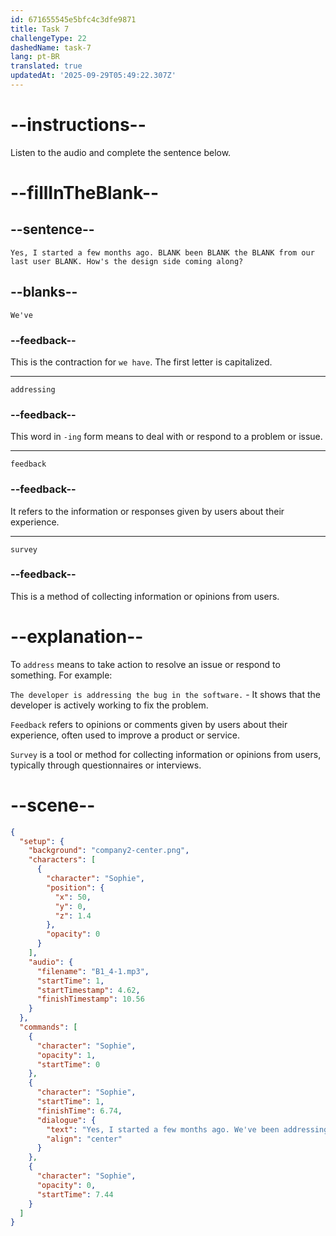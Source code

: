 ```yaml
---
id: 671655545e5bfc4c3dfe9871
title: Task 7
challengeType: 22
dashedName: task-7
lang: pt-BR
translated: true
updatedAt: '2025-09-29T05:49:22.307Z'
---
```


<!-- (audio) Sophie: Yes, I started a few months ago. We've been addressing the feedback from our last user survey. How's the design side coming along? -->

# --instructions--

Listen to the audio and complete the sentence below.

# --fillInTheBlank--

## --sentence--

`Yes, I started a few months ago. BLANK been BLANK the BLANK from our last user BLANK. How's the design side coming along?`

## --blanks--

`We've`

### --feedback--

This is the contraction for `we have`. The first letter is capitalized.

---

`addressing`

### --feedback--

This word in `-ing` form means to deal with or respond to a problem or issue.

---

`feedback`

### --feedback--

It refers to the information or responses given by users about their experience.

---

`survey`

### --feedback--

This is a method of collecting information or opinions from users.

# --explanation--

To `address` means to take action to resolve an issue or respond to something. For example:

`The developer is addressing the bug in the software.` - It shows that the developer is actively working to fix the problem.

`Feedback` refers to opinions or comments given by users about their experience, often used to improve a product or service.

`Survey` is a tool or method for collecting information or opinions from users, typically through questionnaires or interviews.

# --scene--

```json
{
  "setup": {
    "background": "company2-center.png",
    "characters": [
      {
        "character": "Sophie",
        "position": {
          "x": 50,
          "y": 0,
          "z": 1.4
        },
        "opacity": 0
      }
    ],
    "audio": {
      "filename": "B1_4-1.mp3",
      "startTime": 1,
      "startTimestamp": 4.62,
      "finishTimestamp": 10.56
    }
  },
  "commands": [
    {
      "character": "Sophie",
      "opacity": 1,
      "startTime": 0
    },
    {
      "character": "Sophie",
      "startTime": 1,
      "finishTime": 6.74,
      "dialogue": {
        "text": "Yes, I started a few months ago. We've been addressing the feedback from our last user survey. How's the design side coming along?",
        "align": "center"
      }
    },
    {
      "character": "Sophie",
      "opacity": 0,
      "startTime": 7.44
    }
  ]
}
```
